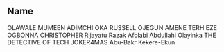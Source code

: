 ## Name

OLAWALE MUMEEN
ADIMCHI OKA
RUSSELL OJEGUN
AMENE TERH
EZE OGBONNA CHRISTOPHER
Rijayatu Razak
Afolabi Abdullahi Olayinka
THE DETECTIVE OF TECH
JOKER4MAS
Abu-Bakr Kekere-Ekun